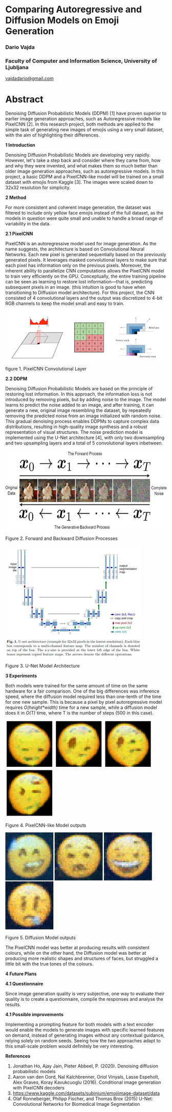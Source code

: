 # **Comparing Autoregressive and Diffusion Models on Emoji Generation**



### **Dario Vajda**

### Faculty of Computer and Information Science, University of Ljubljana

vajdadario@gmail.com
# **Abstract**
Denoising Diffusion Probabilistic Models (DDPM) [1] have proven superior to earlier image generation approaches, such as Autoregressive models like PixelCNN [2]. In this research project, both methods are applied to the simple task of generating new images of emojis using a very small dataset, with the aim of highlighting their differences.

**1 Introduction**

Denoising Diffusion Probabilistic Models are developing very rapidly. However, let's take a step back and consider where they came from, how and why they were invented, and what makes them so much better than older image generation approaches, such as autoregressive models. In this project, a basic DDPM and a PixelCNN-like model will be trained on a small dataset with emojis from Kaggle [3]. The images were scaled down to 32x32 resolution for simplicity.

**2 Method**

For more consistent and coherent image generation, the dataset was filtered to include only yellow face emojis instead of the full dataset, as the models in question were quite small and unable to handle a broad range of variability in the data.

**2.1 PixelCNN**

PixelCNN is an autoregressive model used for image generation. As the name suggests, the architecture is based on Convolutional Neural Networks. Each new pixel is generated sequentially based on the previously generated pixels. It leverages masked convolutional layers to make sure that each pixel has information only on the previous pixels. Moreover, the inherent ability to parallelize CNN computations allows the PixelCNN model to train very efficiently on the GPU. Conceptually, the entire training pipeline can be seen as learning to restore lost information—that is, predicting subsequent pixels in an image. (this intuition is good to have when transitioning to Diffusion model architecture). For this project, the CNN consisted of 4 convolutional layers and the output was discretized to 4-bit RGB channels to keep the model small and easy to train.

![](https://github.com/DarioVajda/genmoji/blob/main/readme_images/pixelcnn.png)

figure 1. PixelCNN Convolutional Layer

**2.2 DDPM**

Denoising Diffusion Probabilistic Models are based on the principle of restoring lost information. In this approach, the information loss is not introduced by removing pixels, but by adding noise to the image. The model learns to predict the noise added to an image, and after training, it can generate a new, original image resembling the dataset, by repeatedly removing the predicted noise from an image initialized with random noise. This gradual denoising process enables DDPMs to capture complex data distributions, resulting in high-quality image synthesis and a robust representation of visual structures. The noise prediction model is implemented using the U-Net architecture [4], with only two downsampling and two upsampling layers and a total of 5 convolutional layers inbetween.
 
<img
  src="https://github.com/DarioVajda/genmoji/blob/main/readme_images/diffusion.png"
  height="250"
  alt="diffusion"
/>

Figure 2. Forward and Backward Diffusion Processes	       

<img
  src="https://github.com/DarioVajda/genmoji/blob/main/readme_images/unet.png"
  height="350"
  alt="unet"
/>

Figure 3. U-Net Model Architecture

**3 Experiments**

Both models were trained for the same amount of time on the same hardware for a fair comparison. One of the big differences was inference speed, where the diffusion model required less than one-tenth of the time for one new sample. This is because a pixel by pixel autoregressive model requires *O(height\*width)* time for a new sample, while a diffusion model does it in *O(T)* time, where T is the number of steps (500 in this case).

<img
  src="https://github.com/DarioVajda/genmoji/blob/main/readme_images/emoji1.png"
  width="150"
  height="150"
  alt="emoji1"
/>
<img
  src="https://github.com/DarioVajda/genmoji/blob/main/readme_images/emoji2.png"
  width="150"
  height="150"
  alt="emoji2"
/>
<img
  src="https://github.com/DarioVajda/genmoji/blob/main/readme_images/emoji3.png"
  width="150"
  height="150"
  alt="emoji3"
/>
<img
  src="https://github.com/DarioVajda/genmoji/blob/main/readme_images/emoji4.png"
  width="150"
  height="150"
  alt="emoji4"
/>

Figure 4. PixelCNN-like Model outputs

<img
  src="https://github.com/DarioVajda/genmoji/blob/main/readme_images/emoji5.png"
  width="150"
  height="150"
  alt="emoji5"
/>
<img
  src="https://github.com/DarioVajda/genmoji/blob/main/readme_images/emoji6.png"
  width="150"
  height="150"
  alt="emoji6"
/>
<img
  src="https://github.com/DarioVajda/genmoji/blob/main/readme_images/emoji7.png"
  width="150"
  height="150"
  alt="emoji7"
/>
<img
  src="https://github.com/DarioVajda/genmoji/blob/main/readme_images/emoji8.png"
  width="150"
  height="150"
  alt="emoji8"
/>

Figure 5. Diffusion Model outputs

The PixelCNN model was better at producing results with consistent colours, while on the other hand, the Diffusion model was better at producing more realistic shapes and structures of faces, but struggled a little bit with the true tones of the colours.

**4 Future Plans**

**4.1 Questionnaire**

Since image generation quality is very subjective, one way to evaluate their quality is to create a questionnaire, compile the responses and analyse the results.

**4.1 Possible improvements**

Implementing a prompting feature for both models with a text encoder would enable the models to generate images with specific learned features on demand, instead of generating images without any contextual guidance, relying solely on random seeds. Seeing how the two approaches adapt to this small-scale problem would definitely be very interesting.

**References**

1. Jonathan Ho, Ajay Jain, Pieter Abbeel, P. (2020). Denoising diffusion probabilistic models
1. Aaron van den Oord, Nal Kalchbrenner, Oriol Vinyals, Lasse Espeholt, Alex Graves, Koray Kavukcuoglu (2016). Conditional image generation with PixelCNN decoders
1. https://www.kaggle.com/datasets/subinium/emojiimage-dataset/data
1. Olaf Ronneberger, Philipp Fischer, and Thomas Brox (2015) U-Net: Convolutional Networks for Biomedical Image Segmentation


